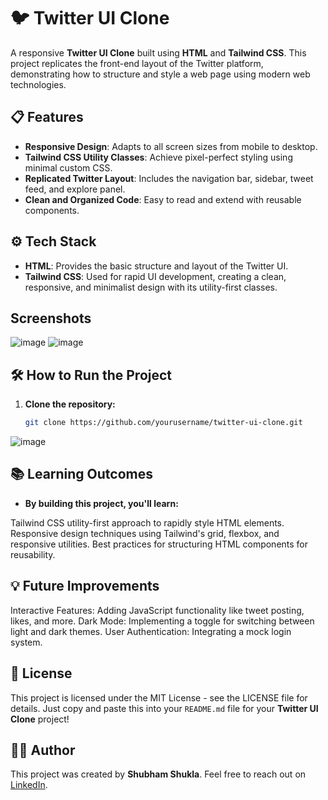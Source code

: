 # 🐦 Twitter UI Clone

A responsive **Twitter UI Clone** built using **HTML** and **Tailwind CSS**. This project replicates the front-end layout of the Twitter platform, demonstrating how to structure and style a web page using modern web technologies.

## 📋 Features

- **Responsive Design**: Adapts to all screen sizes from mobile to desktop.
- **Tailwind CSS Utility Classes**: Achieve pixel-perfect styling using minimal custom CSS.
- **Replicated Twitter Layout**: Includes the navigation bar, sidebar, tweet feed, and explore panel.
- **Clean and Organized Code**: Easy to read and extend with reusable components.

## ⚙️ Tech Stack

- **HTML**: Provides the basic structure and layout of the Twitter UI.
- **Tailwind CSS**: Used for rapid UI development, creating a clean, responsive, and minimalist design with its utility-first classes.

## Screenshots
![image](https://github.com/user-attachments/assets/3f886891-5dc2-40a2-a23e-55ba180efd0c)
![image](https://github.com/user-attachments/assets/25584041-4b01-42a1-9541-a6108e2dc1bf)


## 🛠️ How to Run the Project

1. **Clone the repository:**
   ```bash
   git clone https://github.com/yourusername/twitter-ui-clone.git
   

![image](https://github.com/user-attachments/assets/321e08ee-72bb-4907-b6cb-ce876d879628)

## 📚 Learning Outcomes
- **By building this project, you'll learn:**

Tailwind CSS utility-first approach to rapidly style HTML elements.
Responsive design techniques using Tailwind's grid, flexbox, and responsive utilities.
Best practices for structuring HTML components for reusability.

## 💡 Future Improvements
Interactive Features: Adding JavaScript functionality like tweet posting, likes, and more.
Dark Mode: Implementing a toggle for switching between light and dark themes.
User Authentication: Integrating a mock login system.

## 📝 License
This project is licensed under the MIT License - see the LICENSE file for details.
Just copy and paste this into your `README.md` file for your **Twitter UI Clone** project!

## 👨‍💻 Author
This project was created by **Shubham Shukla**. Feel free to reach out on [LinkedIn](https://www.linkedin.com/in/shubham-shukla-62095032a/).


